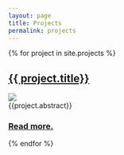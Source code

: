 ```yaml
---
layout: page
title: Projects
permalink: projects
---
```

<div>
  {% for project in site.projects %}
    <div class="py-1">
      <h2><a href="{{site.baseurl}}{{ project.url }}">{{ project.title}}</a></h2>
	  <a href="{{site.baseurl}}{{ project.url }}">
	  <img src="{{ site.imgsurl }}{{ project.cover }}" class="max-w-full h-auto rounded-lg">
	  </a>
      <div class="text-m text-black">{{project.abstract}}</div>
      <h3><a href="{{site.baseurl}}{{ project.url }}">Read more.</a></h3>
    </div>
  {% endfor %}
</div>
